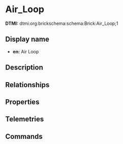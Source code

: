 # Air_Loop
**DTMI:** dtmi:org:brickschema:schema:Brick:Air_Loop;1
## Display name
- **en:** Air Loop
## Description
## Relationships
## Properties
## Telemetries
## Commands
